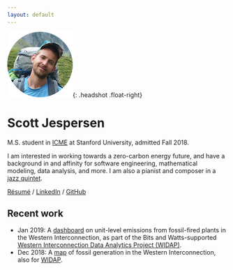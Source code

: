 ```yaml
---
layout: default
---
```


![Scott Jespersen headshot](assets/img/swissalpsheadshotsm.png){: .headshot .float-right}

# Scott Jespersen

M.S. student in [ICME](https://icme.stanford.edu/) at Stanford University, admitted Fall 2018.

I am interested in working towards a zero-carbon energy future, and have a background in and affinity for software engineering, mathematical modeling, data analysis, and more. I am also a pianist and composer in a [jazz quintet](https://www.nebulajazz.com).

[R&eacute;sum&eacute;](assets/sjespers_resume_jan2019.pdf) / [LinkedIn](https://www.linkedin.com/in/scottjespersen/) / [GitHub](https://github.com/sdjespersen/)

## Recent work

* Jan 2019: A [dashboard](http://web.stanford.edu/group/widap/unit_level_dashboard.html) on unit-level emissions from fossil-fired plants in the Western Interconnection, as part of the Bits and Watts-supported [Western Interconnection Data Analytics Project (WIDAP)](https://bitsandwatts.stanford.edu/bits-watts-research-project-showcase).
* Dec 2018: A [map](https://bitsandwatts.stanford.edu/widap) of fossil generation in the Western Interconnection, also for [WIDAP](https://bitsandwatts.stanford.edu/bits-watts-research-project-showcase).

